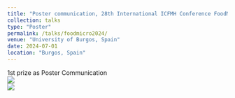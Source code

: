 ```yaml
---
title: "Poster communication, 28th International ICFMH Conference FoodMicro2024"
collection: talks
type: "Poster"
permalink: /talks/foodmicro2024/
venue: "University of Burgos, Spain"
date: 2024-07-01
location: "Burgos, Spain"
---
```

1st prize as Poster Communication
<br/><img src='/files/FoodMicro2024_1'>
<br/><img src='/files/FoodMicro2024_3'>
